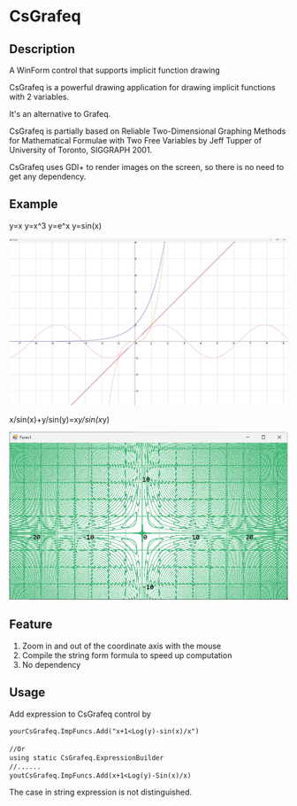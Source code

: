 # CsGrafeq
## Description
A WinForm control that supports implicit function drawing

CsGrafeq is a powerful drawing application for drawing implicit functions with 2 variables.

It's an alternative to Grafeq.

CsGrafeq is partially based on Reliable Two-Dimensional Graphing Methods for Mathematical Formulae with Two Free Variables by Jeff Tupper of University of Toronto, SIGGRAPH 2001.

CsGrafeq uses GDI+ to render images on the screen, so there is no need to get any dependency.

## Example

y=x y=x^3 y=e^x y=sin(x)

![image](https://github.com/jyswjjgdwtdtj/CsGrafeq/blob/main/ExampleImage/1.bmp)

x/sin(x)+y/sin(y)=x*y/sin(x*y)

![image](https://github.com/jyswjjgdwtdtj/CsGrafeq/blob/main/ExampleImage/2.bmp)

## Feature
1. Zoom in and out of the coordinate axis with the mouse
2. Compile the string form formula to speed up computation
3. No dependency

## Usage
Add expression to CsGrafeq control by 
```
yourCsGrafeq.ImpFuncs.Add("x+1<Log(y)-sin(x)/x")

//Or
using static CsGrafeq.ExpressionBuilder
//......
youtCsGrafeq.ImpFuncs.Add(x+1<Log(y)-Sin(x)/x)
```
The case in string expression is not distinguished.




